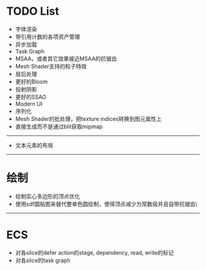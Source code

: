 # TODO List

* 字体渲染
* 带引用计数的各项资产管理
* 异步加载
* Task Graph
* MSAA，或者其它效果接近MSAA的抗锯齿
* Mesh Shader支持的粒子特效
* 层后处理
* 更好的Bloom
* 投射阴影
* 更好的SSAO
* Modern UI
* 序列化
* Mesh Shader的批处理，把texture indices转换到图元属性上
* 直接生成而不是通过blit获取mipmap
---
* 文本元素的布局

---

# 绘制
* 绘制实心多边形的顶点优化
* 使用sdf圆贴图来替代整单色圆绘制，使得顶点减少为常数级并且自带抗锯齿\

---

# ECS
* 对各slice的defer action的stage, dependency, read, write的标记
* 对各slice的task graph
